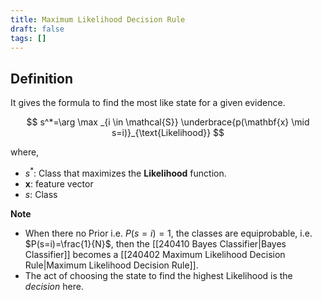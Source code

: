 ```yaml
---
title: Maximum Likelihood Decision Rule
draft: false
tags: []
---
```

## Definition 
It gives the formula to find the most like state for a given evidence.  


$$
s^*=\arg \max _{i \in \mathcal{S}} \underbrace{p(\mathbf{x} \mid s=i)}_{\text{Likelihood}}
$$

where, 
- $s^*$: Class that maximizes the **Likelihood** function.
- $\mathbf x$: feature vector
- $s$: Class

**Note**
- When there no Prior i.e. $P(s=i)=1$, the classes are equiprobable, i.e. $P(s=i)=\frac{1}{N}$, then the [[240410 Bayes Classifier|Bayes Classifier]] becomes a [[240402 Maximum Likelihood Decision Rule|Maximum Likelihood Decision Rule]].
- The act of choosing the state to find the highest Likelihood is the *decision* here. 




